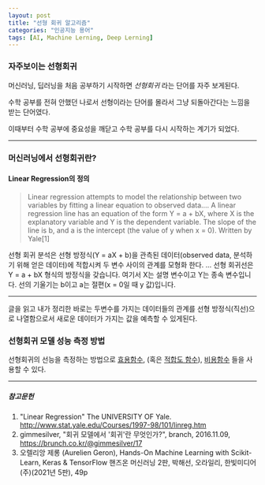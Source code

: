 ```yaml
---
layout: post
title: "선형 회귀 알고리즘"
categories: "인공지능 용어"
tags: [AI, Machine Lerning, Deep Lerning]
---
```


### 자주보이는 선형회귀

머신러닝, 딥러닝을 처음 공부하기 시작하면 *선형회귀* 라는 단어를 자주 보게된다.

수학 공부를 전혀 안했던 나로서 선형이라는 단어를 몰라서 그냥 되돌아간다는 느낌을 받는 단어였다.

이때부터 수학 공부에 중요성을 깨닫고 수학 공부를 다시 시작하는 계기가 되었다.

---

### 머신러닝에서 선형회귀란?

#### Linear Regression의 정의

<BlockQuote> 
Linear regression attempts to model the relationship between two variables by fitting a linear equation to observed data.... A linear regression line has an equation of the form Y = a + bX, where X is the explanatory variable and Y is the dependent variable. The slope of the line is b, and a is the intercept (the value of y when x = 0).
Written by Yale[1]
</BlockQuote>

선형 회귀 분석은 선형 방정식(Y = aX + b)을 관측된 데이터(observed data, 분석하기 위해 얻은 데이터)에 적합시켜 두 변수 사이의 관계를 모형화 한다.
...
선형 회귀선은 Y = a + bX 형식의 방정식을 갖습니다. 여기서 X는 설명 변수이고 Y는 종속 변수입니다. 선의 기울기는 b이고 a는 절편(x = 0일 때 y 값)입니다.

---

글을 읽고 내가 정리한 바로는 두변수를 가지는 데이터들의 관계를 선형 방정식(직선)으로 나열함으로서 새로운 데이터가 가지는 값을 예측할 수 있게된다.

### 선형회귀 모델 성능 측정 방법

선형회귀의 선능을 측정하는 방법으로 [효용함수](https://maizer2.github.io/인공지능/용어/2022/01/15/효용함수.html), (혹은 [적합도 함수](https://maizer2.github.io/인공지능/용어/2022/01/18/적합도-함수.html)), [비용함수](https://maizer2.github.io/인공지능/용어/2022/01/15/비용함수.html) 들을 사용할 수 있다.




---

##### 참고문헌

1) "Linear Regression" The UNIVERSITY OF Yale. http://www.stat.yale.edu/Courses/1997-98/101/linreg.htm
2) gimmesilver, "회귀 모델에서 '회귀'란 무엇인가?", branch, 2016.11.09, https://brunch.co.kr/@gimmesilver/17
3) 오렐리앙 제롱 (Aurelien Geron), Hands-On Machine Learning with Scikit-Learn, Keras & TensorFlow 핸즈온 머신러닝 2판, 박해선, 오라일리, 한빛미디어(주)(2021년 5판), 49p
